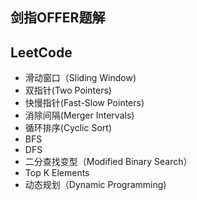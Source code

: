## 剑指OFFER题解
## LeetCode
- 滑动窗口（Sliding Window)
- 双指针(Two Pointers)
- 快慢指针(Fast-Slow Pointers)
- 消除间隔(Merger Intervals)
- 循环排序(Cyclic Sort)
- BFS
- DFS
- 二分查找变型（Modified Binary Search）
- Top K Elements
- 动态规划（Dynamic Programming)
